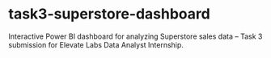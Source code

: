 # task3-superstore-dashboard
Interactive Power BI dashboard for analyzing Superstore sales data – Task 3 submission for Elevate Labs Data Analyst Internship.
